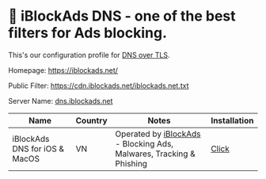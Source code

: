 # 👋 iBlockAds DNS - one of the best filters for Ads blocking.

This's our configuration profile for [DNS over TLS](https://en.wikipedia.org/wiki/DNS_over_TLS).

Homepage: https://iblockads.net/

Public Filter: https://cdn.iblockads.net/iblockads.net.txt

Server Name: [dns.iblockads.net](https://dns.iblockads.net)

| Name                      | Country | Notes                                                                                                                                   | Installation                                                                                                                                                                                                      |
|---------------------------|---------|-----------------------------------------------------------------------------------------------------------------------------------------|---------------------------------------------------------------------------------------------------------------------------------------------------------------------------------------------------------------------|
| iBlockAds DNS for iOS & MacOS          | VN      | Operated by [iBlockAds](https://iblockads.net) - Blocking Ads, Malwares, Tracking & Phishing                                            | [Click](https://go.iblockads.net/dns)
